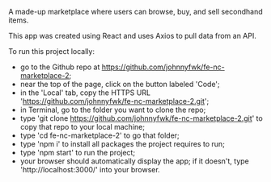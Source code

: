 A made-up marketplace where users can browse, buy, and sell secondhand items.

This app was created using React and uses Axios to pull data from an API.

To run this project locally:

- go to the Github repo at https://github.com/johnnyfwk/fe-nc-marketplace-2;
- near the top of the page, click on the button labeled 'Code';
- in the 'Local' tab, copy the HTTPS URL 'https://github.com/johnnyfwk/fe-nc-marketplace-2.git';
- in Terminal, go to the folder you want to clone the repo;
- type 'git clone https://github.com/johnnyfwk/fe-nc-marketplace-2.git' to copy that repo to your local machine;
- type 'cd fe-nc-marketplace-2' to go that folder;
- type 'npm i' to install all packages the project requires to run;
- type 'npm start' to run the project;
- your browser should automatically display the app; if it doesn't, type 'http://localhost:3000/' into your browser.
